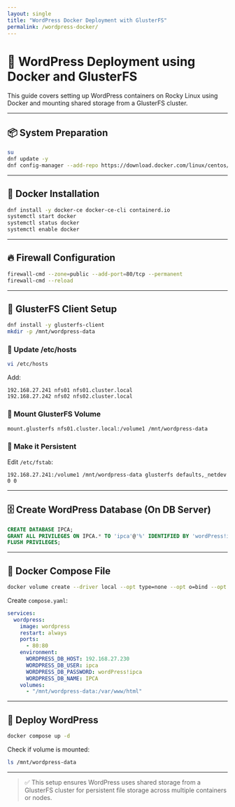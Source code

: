 ```yaml
---
layout: single
title: "WordPress Docker Deployment with GlusterFS"
permalink: /wordpress-docker/
---
```


# 🐳 WordPress Deployment using Docker and GlusterFS

This guide covers setting up WordPress containers on Rocky Linux using Docker and mounting shared storage from a GlusterFS cluster.

---

## 📦 System Preparation

```bash
su
dnf update -y
dnf config-manager --add-repo https://download.docker.com/linux/centos/docker-ce.repo
```

---

## 🐳 Docker Installation

```bash
dnf install -y docker-ce docker-ce-cli containerd.io
systemctl start docker
systemctl status docker
systemctl enable docker
```

---

## 🔥 Firewall Configuration

```bash
firewall-cmd --zone=public --add-port=80/tcp --permanent
firewall-cmd --reload
```

---

## 🔗 GlusterFS Client Setup

```bash
dnf install -y glusterfs-client
mkdir -p /mnt/wordpress-data
```

### 🧭 Update /etc/hosts

```bash
vi /etc/hosts
```

Add:

```
192.168.27.241 nfs01 nfs01.cluster.local
192.168.27.242 nfs02 nfs02.cluster.local
```

### 🔗 Mount GlusterFS Volume

```bash
mount.glusterfs nfs01.cluster.local:/volume1 /mnt/wordpress-data
```

### 📌 Make it Persistent

Edit `/etc/fstab`:

```fstab
192.168.27.241:/volume1 /mnt/wordpress-data glusterfs defaults,_netdev 0 0
```

---

## 🗄️ Create WordPress Database (On DB Server)

```sql
CREATE DATABASE IPCA;
GRANT ALL PRIVILEGES ON IPCA.* TO 'ipca'@'%' IDENTIFIED BY 'wordPress!ipca';
FLUSH PRIVILEGES;
```

---

## 📁 Docker Compose File
```bash
docker volume create --driver local --opt type=none --opt o=bind --opt device=/mnt/wordpress-data wp-content
```

Create `compose.yaml`:

```yaml
services:
  wordpress:
    image: wordpress
    restart: always
    ports:
      - 80:80
    environment:
      WORDPRESS_DB_HOST: 192.168.27.230
      WORDPRESS_DB_USER: ipca
      WORDPRESS_DB_PASSWORD: wordPress!ipca
      WORDPRESS_DB_NAME: IPCA
    volumes:
      - "/mnt/wordpress-data:/var/www/html"
```

---

## 🚀 Deploy WordPress

```bash
docker compose up -d
```

Check if volume is mounted:

```bash
ls /mnt/wordpress-data
```

---


> ✅ This setup ensures WordPress uses shared storage from a GlusterFS cluster for persistent file storage across multiple containers or nodes.